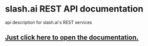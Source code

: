 # slash.ai REST API documentation
api description for slash.ai's REST services

## [Just click here to open the documentation.](https://github.com/slashai/apidoc/wiki "slash.ai api documentation")
